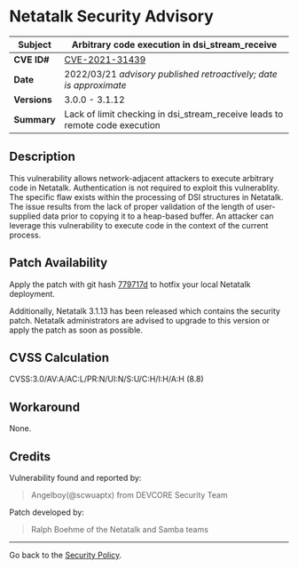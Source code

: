 # Netatalk Security Advisory

| **Subject**  | Arbitrary code execution in dsi_stream_receive |
| ------------ | -------------------------------------- |
| **CVE ID#**  | [CVE-2021-31439](https://www.cve.org/CVERecord?id=CVE-2021-31439) |
| **Date**     | 2022/03/21 *advisory published retroactively; date is approximate* |
| **Versions** | 3.0.0 - 3.1.12 |
| **Summary**  | Lack of limit checking in dsi_stream_receive leads to remote code execution |

## Description

This vulnerability allows network-adjacent attackers to execute
arbitrary code in Netatalk. Authentication is not required to exploit
this vulnerablity. The specific flaw exists within the processing of DSI
structures in Netatalk. The issue results from the lack of proper
validation of the length of user-supplied data prior to copying it to a
heap-based buffer. An attacker can leverage this vulnerability to
execute code in the context of the current process.

## Patch Availability

Apply the patch with git hash
[779717d](https://github.com/Netatalk/netatalk/commit/779717df2ed39b701deaf2472b42d59ff50fab7f.diff)
to hotfix your local Netatalk deployment.

Additionally, Netatalk 3.1.13 has been released which contains the
security patch. Netatalk administrators are advised to upgrade to this
version or apply the patch as soon as possible.

## CVSS Calculation

CVSS:3.0/AV:A/AC:L/PR:N/UI:N/S:U/C:H/I:H/A:H (8.8)

## Workaround

None.

## Credits

Vulnerability found and reported by:

> Angelboy(@scwuaptx) from DEVCORE Security Team

Patch developed by:

> Ralph Boehme of the Netatalk and Samba teams

---

Go back to the [Security Policy](security.html).
